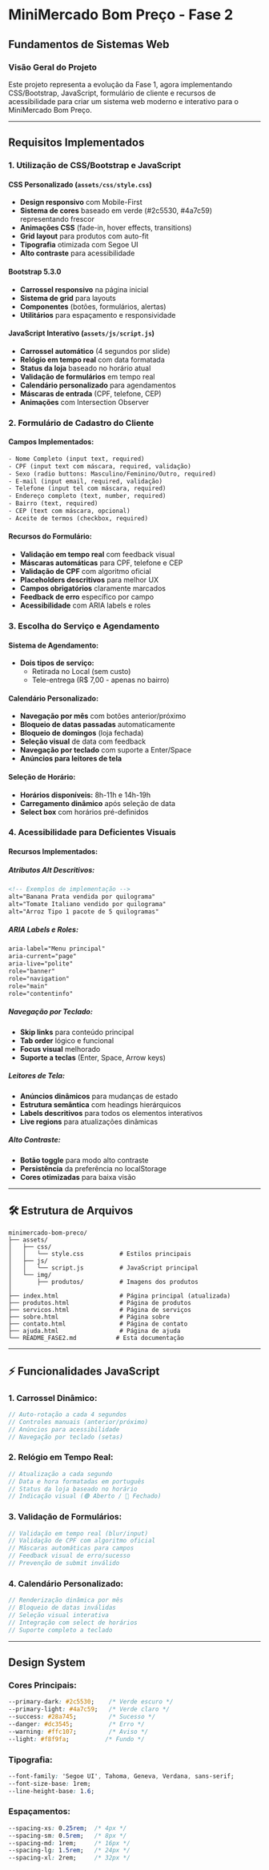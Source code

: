 # MiniMercado Bom Preço - Fase 2
## Fundamentos de Sistemas Web

### Visão Geral do Projeto

Este projeto representa a evolução da Fase 1, agora implementando CSS/Bootstrap, JavaScript, formulário de cliente e recursos de acessibilidade para criar um sistema web moderno e interativo para o MiniMercado Bom Preço.

---

## Requisitos Implementados

### 1. Utilização de CSS/Bootstrap e JavaScript

#### **CSS Personalizado (`assets/css/style.css`)**
- **Design responsivo** com Mobile-First
- **Sistema de cores** baseado em verde (#2c5530, #4a7c59) representando frescor
- **Animações CSS** (fade-in, hover effects, transitions)
- **Grid layout** para produtos com auto-fit
- **Tipografia** otimizada com Segoe UI
- **Alto contraste** para acessibilidade

#### **Bootstrap 5.3.0**
- **Carrossel responsivo** na página inicial
- **Sistema de grid** para layouts
- **Componentes** (botões, formulários, alertas)
- **Utilitários** para espaçamento e responsividade

#### **JavaScript Interativo (`assets/js/script.js`)**
- **Carrossel automático** (4 segundos por slide)
- **Relógio em tempo real** com data formatada
- **Status da loja** baseado no horário atual
- **Validação de formulários** em tempo real
- **Calendário personalizado** para agendamentos
- **Máscaras de entrada** (CPF, telefone, CEP)
- **Animações** com Intersection Observer

### 2. Formulário de Cadastro do Cliente

#### **Campos Implementados:**
```html
- Nome Completo (input text, required)
- CPF (input text com máscara, required, validação)
- Sexo (radio buttons: Masculino/Feminino/Outro, required)
- E-mail (input email, required, validação)
- Telefone (input tel com máscara, required)
- Endereço completo (text, number, required)
- Bairro (text, required)
- CEP (text com máscara, opcional)
- Aceite de termos (checkbox, required)
```

#### **Recursos do Formulário:**
- **Validação em tempo real** com feedback visual
- **Máscaras automáticas** para CPF, telefone e CEP
- **Validação de CPF** com algoritmo oficial
- **Placeholders descritivos** para melhor UX
- **Campos obrigatórios** claramente marcados
- **Feedback de erro** específico por campo
- **Acessibilidade** com ARIA labels e roles

### 3. Escolha do Serviço e Agendamento

#### **Sistema de Agendamento:**
- **Dois tipos de serviço:**
  - Retirada no Local (sem custo)
  - Tele-entrega (R$ 7,00 - apenas no bairro)

#### **Calendário Personalizado:**
- **Navegação por mês** com botões anterior/próximo
- **Bloqueio de datas passadas** automaticamente
- **Bloqueio de domingos** (loja fechada)
- **Seleção visual** de data com feedback
- **Navegação por teclado** com suporte a Enter/Space
- **Anúncios para leitores de tela**

#### **Seleção de Horário:**
- **Horários disponíveis:** 8h-11h e 14h-19h
- **Carregamento dinâmico** após seleção de data
- **Select box** com horários pré-definidos

### 4. Acessibilidade para Deficientes Visuais

#### **Recursos Implementados:**

##### **Atributos Alt Descritivos:**
```html
<!-- Exemplos de implementação -->
alt="Banana Prata vendida por quilograma"
alt="Tomate Italiano vendido por quilograma" 
alt="Arroz Tipo 1 pacote de 5 quilogramas"
```

##### **ARIA Labels e Roles:**
```html
aria-label="Menu principal"
aria-current="page"
aria-live="polite"
role="banner"
role="navigation"
role="main"
role="contentinfo"
```

##### **Navegação por Teclado:**
- **Skip links** para conteúdo principal
- **Tab order** lógico e funcional
- **Focus visual** melhorado
- **Suporte a teclas** (Enter, Space, Arrow keys)

##### **Leitores de Tela:**
- **Anúncios dinâmicos** para mudanças de estado
- **Estrutura semântica** com headings hierárquicos
- **Labels descritivos** para todos os elementos interativos
- **Live regions** para atualizações dinâmicas

##### **Alto Contraste:**
- **Botão toggle** para modo alto contraste
- **Persistência** da preferência no localStorage
- **Cores otimizadas** para baixa visão

---

## 🛠️ Estrutura de Arquivos

```
minimercado-bom-preco/
├── assets/
│   ├── css/
│   │   └── style.css          # Estilos principais
│   ├── js/
│   │   └── script.js          # JavaScript principal
│   └── img/
│       ├── produtos/          # Imagens dos produtos
│      
├── index.html                 # Página principal (atualizada)
├── produtos.html              # Página de produtos
├── servicos.html              # Página de serviços
├── sobre.html                 # Página sobre
├── contato.html               # Página de contato
├── ajuda.html                 # Página de ajuda
└── README_FASE2.md           # Esta documentação
```

---

## ⚡ Funcionalidades JavaScript

### **1. Carrossel Dinâmico:**
```javascript
// Auto-rotação a cada 4 segundos
// Controles manuais (anterior/próximo)
// Anúncios para acessibilidade
// Navegação por teclado (setas)
```

### **2. Relógio em Tempo Real:**
```javascript
// Atualização a cada segundo
// Data e hora formatadas em português
// Status da loja baseado no horário
// Indicação visual (🟢 Aberto / 🔴 Fechado)
```

### **3. Validação de Formulários:**
```javascript
// Validação em tempo real (blur/input)
// Validação de CPF com algoritmo oficial
// Máscaras automáticas para campos
// Feedback visual de erro/sucesso
// Prevenção de submit inválido
```

### **4. Calendário Personalizado:**
```javascript
// Renderização dinâmica por mês
// Bloqueio de datas inválidas
// Seleção visual interativa
// Integração com select de horários
// Suporte completo a teclado
```

---

## Design System

### **Cores Principais:**
```css
--primary-dark: #2c5530;    /* Verde escuro */
--primary-light: #4a7c59;   /* Verde claro */
--success: #28a745;         /* Sucesso */
--danger: #dc3545;          /* Erro */
--warning: #ffc107;         /* Aviso */
--light: #f8f9fa;          /* Fundo */
```

### **Tipografia:**
```css
--font-family: 'Segoe UI', Tahoma, Geneva, Verdana, sans-serif;
--font-size-base: 1rem;
--line-height-base: 1.6;
```

### **Espaçamentos:**
```css
--spacing-xs: 0.25rem;  /* 4px */
--spacing-sm: 0.5rem;   /* 8px */
--spacing-md: 1rem;     /* 16px */
--spacing-lg: 1.5rem;   /* 24px */
--spacing-xl: 2rem;     /* 32px */
```